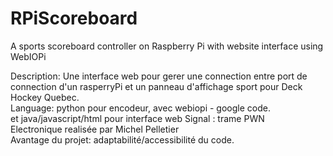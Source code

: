 RPiScoreboard
=============

A sports scoreboard controller on Raspberry Pi with website interface using WebIOPi

Description: 
	Une interface web pour gerer une connection entre port de connection d'un rasperryPi et un panneau d'affichage sport pour Deck Hockey Quebec.  
Language: python pour encodeur, avec webiopi - google code.  
et java/javascript/html pour interface web
Signal : trame PWN   
Electronique realisée par Michel Pelletier  
Avantage du projet: adaptabilité/accessibilité du code. 
